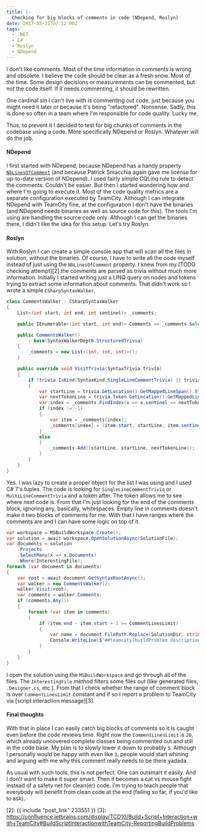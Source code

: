 ```yaml
---
title: |-
  Checking for big blocks of comments in code (NDepend, Roslyn)
date: 2017-05-21T07:12:00Z
tags:
  - .NET
  - C#
  - Roslyn
  - NDepend
---
```

I don't like comments. Most of the time information in comments is wrong and obsolete. I believe the code should be clear as a fresh snow. Most of the time. Some design decisions or measurements can be commented, but not the code itself. If it needs commenting, it should be rewritten.

One cardinal sin I can't live with is commenting out code, just because you might need it later or because it's being "refactored". Nonsense. Sadly, this is done so often in a team where I'm responsible for code quality. Lucky me.

Thus, to prevent it I decided to test for big chunks of comments in the codebase using a code. More specifically NDepend or Roslyn. Whatever will do the job.

<!-- excerpt -->

#### NDepend

I first started with NDepend, because NDepend has a handy property [`NbLinesOfComment`][1] (and because Patrick Smacchia again gave me license for up-to-date version of NDepend). I used fairly simple CQLinq rule to detect the comments. Couldn't be easier. But then I started wondering how and where I'm going to execute it. Most of the code quality metrics are a separate configuration executed by TeamCity. Although I can integrate NDepend with TeamCity fine, at the configuration I don't have the binaries (and NDepend needs binaries as well as source code for this). The tools I'm using are handling the source code only. Although I can get the binaries there, I didn't like the idea for this setup. Let's try Roslyn.

#### Roslyn

With Roslyn I can create a simple console app that will scan all the files in solution, without the binaries. Of course, I have to write all the code myself instead of just using the `NbLinesOfComment` property. I knew from my [TODO checking attempt][2] the comments are parsed as trivia without much more information. Initially I started writing just a LINQ query on nodes and tokens trying to extract some information about comments. That didn't work so I wrote a simple `CSharpSyntaxWalker`.

```csharp
class CommentsWalker : CSharpSyntaxWalker
{
    List<(int start, int end, int sentinel)> _comments;

    public IEnumerable<(int start, int end)> Comments => _comments.Select(x => (x.start, x.end));

    public CommentsWalker()
        : base(SyntaxWalkerDepth.StructuredTrivia)
    {
        _comments = new List<(int, int, int)>();
    }

    public override void VisitTrivia(SyntaxTrivia trivia)
    {
        if (trivia.IsKind(SyntaxKind.SingleLineCommentTrivia) || trivia.IsKind(SyntaxKind.MultiLineCommentTrivia))
        {
            var startLine = trivia.GetLocation().GetMappedLineSpan().StartLinePosition.Line;
            var nextTokenLine = trivia.Token.GetLocation().GetMappedLineSpan().StartLinePosition.Line;
            var index = _comments.FindIndex(x => x.sentinel == nextTokenLine);
            if (index != -1)
            {
                var item = _comments[index];
                _comments[index] = (item.start, startLine, item.sentinel);
            }
            else
            {
                _comments.Add((startLine, startLine, nextTokenLine));
            }
        }
    }
}
```

Yes. I was lazy to create a proper object for the list I was using and I used C# 7's tuples. The code is looking for `SingleLineCommentTrivia` or `MultiLineCommentTrivia` and a token after. The token allows me to see where next code is. From that I'm just looking for the end of the comments block, ignoring any, basically, whitespaces. Empty line in comments doesn't make it two blocks of comments for me. With that I have ranges where the comments are and I can have some logic on top of it.

```csharp
var workspace = MSBuildWorkspace.Create();
var solution = await workspace.OpenSolutionAsync(SolutionFile);
var documents = solution
    .Projects
    .SelectMany(x => x.Documents)
    .Where(InterestingFile);
foreach (var document in documents)
{
    var root = await document.GetSyntaxRootAsync();
    var walker = new CommentsWalker();
    walker.Visit(root);
    var comments = walker.Comments;
    if (comments.Any())
    {
        foreach (var item in comments)
        {
            if (item.end - item.start + 1 >= CommentLinesLimit)
            {
                var name = document.FilePath.Replace(SolutionDir, string.Empty);
                Console.WriteLine($"##teamcity[buildProblem description='File {name} has {CommentLinesLimit} or more lines of comments starting on L{item.start + 1}-{item.end + 1}']");
            }
        }
    }
}
```

I open the solution using the `MSBuildWorkspace` and go through all of the files. The `InterestingFile` method filters some files out (like generated files, `.Designer.cs`, etc.). From that I check whether the range of comment block is over `CommentLinesLimit` constant and if so I report a problem to TeamCity via [script interaction message][3].

#### Final thoughts

With that in place I can easily catch big blocks of comments so it is caught even before the code reviews time. Right now the `CommentLinesLimit` is `20`, which already uncovered complete classes being commented out and still in the code base. My plan is to slowly lower it down to probably `5`. Although I personally would be happy with even like `3`, people would start whining and arguing with me why this comment really needs to be there yadada.

As usual with such tools, this is not perfect. One can outsmart it easily. And I don't want to make it super smart. Then it becomes a cat vs mouse fight instead of a safety net for clean(er) code. I'm trying to teach people that everybody will benefit from clean code at the end (failing so far, if you'd like to ask).

[1]: http://www.ndepend.com/docs/code-metrics#NbLinesOfComment
[2]: {{ include "post_link" 233551 }}
[3]: https://confluence.jetbrains.com/display/TCD10/Build+Script+Interaction+with+TeamCity#BuildScriptInteractionwithTeamCity-ReportingBuildProblems